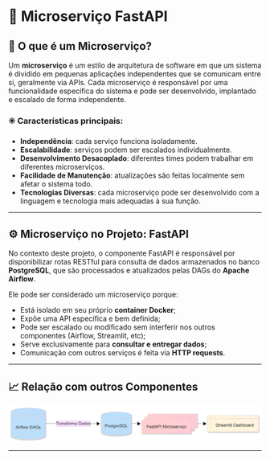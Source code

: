 # 🧩 Microserviço FastAPI

## 📌 O que é um Microserviço?

Um **microserviço** é um estilo de arquitetura de software em que um sistema é dividido em pequenas aplicações independentes que se comunicam entre si, geralmente via APIs. Cada microserviço é responsável por uma funcionalidade específica do sistema e pode ser desenvolvido, implantado e escalado de forma independente.

### ✳️ Características principais:

* **Independência**: cada serviço funciona isoladamente.
* **Escalabilidade**: serviços podem ser escalados individualmente.
* **Desenvolvimento Desacoplado**: diferentes times podem trabalhar em diferentes microserviços.
* **Facilidade de Manutenção**: atualizações são feitas localmente sem afetar o sistema todo.
* **Tecnologias Diversas**: cada microserviço pode ser desenvolvido com a linguagem e tecnologia mais adequadas à sua função.

---

## ⚙️ Microserviço no Projeto: FastAPI

No contexto deste projeto, o componente FastAPI é responsável por disponibilizar rotas RESTful para consulta de dados armazenados no banco **PostgreSQL**, que são processados e atualizados pelas DAGs do **Apache Airflow**.

Ele pode ser considerado um microserviço porque:

* Está isolado em seu próprio **container Docker**;
* Expõe uma API específica e bem definida;
* Pode ser escalado ou modificado sem interferir nos outros componentes (Airflow, Streamlit, etc);
* Serve exclusivamente para **consultar e entregar dados**;
* Comunicação com outros serviços é feita via **HTTP requests**.

---

## 📈 Relação com outros Componentes


<img src="docs/images/FasAPIMermaidChart-2025-05-05-05.png" alt="Microserviço"/>

---
